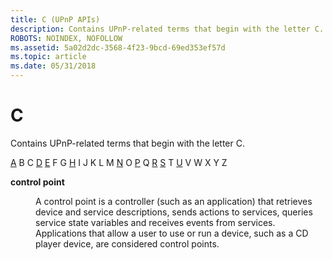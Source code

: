 ```yaml
---
title: C (UPnP APIs)
description: Contains UPnP-related terms that begin with the letter C.
ROBOTS: NOINDEX, NOFOLLOW
ms.assetid: 5a02d2dc-3568-4f23-9bcd-69ed353ef57d
ms.topic: article
ms.date: 05/31/2018
---
```


# C

Contains UPnP-related terms that begin with the letter C.

[A](a-gly.md) B C [D](d-gly.md) [E](e-gly.md) F G [H](h-gly.md) I J K L M [N](n-gly.md) O [P](p-gly.md) Q [R](r-gly.md) [S](s-gly.md) T [U](u-gly.md) V W X Y Z

<dl> <dt>

<span id="upnp.c_1_gly"></span><span id="UPNP.C_1_GLY"></span>**control point**
</dt> <dd>

A control point is a controller (such as an application) that retrieves device and service descriptions, sends actions to services, queries service state variables and receives events from services. Applications that allow a user to use or run a device, such as a CD player device, are considered control points.

</dd> </dl>

 

 




